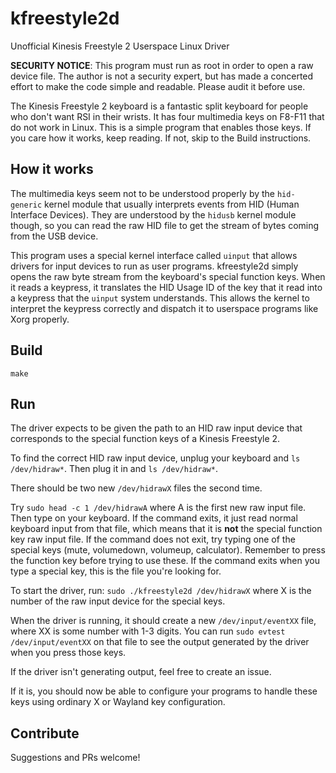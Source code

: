 # kfreestyle2d
Unofficial Kinesis Freestyle 2 Userspace Linux Driver

**SECURITY NOTICE**: This program must run as root in order to open a raw
device file. The author is not a security expert, but has made a concerted
effort to make the code simple and readable. Please audit it before use.

The Kinesis Freestyle 2 keyboard is a fantastic split keyboard for people
who don't want RSI in their wrists. It has four multimedia keys on
F8-F11 that do not work in Linux. This is a simple program that enables
those keys. If you care how it works, keep reading. If not, skip to the
Build instructions.

## How it works

The multimedia keys seem not to be understood properly by the `hid-generic`
kernel module that usually interprets events from HID (Human Interface Devices).
They are understood by the `hidusb` kernel module though, so you can read the
raw HID file to get the stream of bytes coming from the USB device.

This program uses a special kernel interface called `uinput` that allows drivers
for input devices to run as user programs. kfreestyle2d simply opens the raw byte
stream from the keyboard's special function keys. When it reads a keypress, it
translates the HID Usage ID of the key that it read into a keypress that the
`uinput` system understands. This allows the kernel to interpret the keypress
correctly and dispatch it to userspace programs like Xorg properly.

## Build
`make`

## Run
The driver expects to be given the path to an HID raw input device
that corresponds to the special function keys of a Kinesis Freestyle 2.

To find the correct HID raw input device, unplug your keyboard and
`ls /dev/hidraw*`. Then plug it in and `ls /dev/hidraw*`.

There should be two new `/dev/hidrawX` files the second time.

Try `sudo head -c 1 /dev/hidrawA` where A is the first new raw input file.
Then type on your keyboard. If the command exits, it just read normal keyboard
input from that file, which means that it is **not** the special function key
raw input file. If the command does not exit, try typing one of the special
keys (mute, volumedown, volumeup, calculator). Remember to press the function
key before trying to use these. If the command exits when you type a special
key, this is the file you're looking for.

To start the driver, run:
`sudo ./kfreestyle2d /dev/hidrawX` where X is the number of the raw input device
for the special keys.

When the driver is running, it should create a new `/dev/input/eventXX` file,
where XX is some number with 1-3 digits. You can run `sudo evtest /dev/input/eventXX`
on that file to see the output generated by the driver when you press those keys.

If the driver isn't generating output, feel free to create an issue.

If it is, you should now be able to configure your programs to handle these
keys using ordinary X or Wayland key configuration.

## Contribute

Suggestions and PRs welcome!
